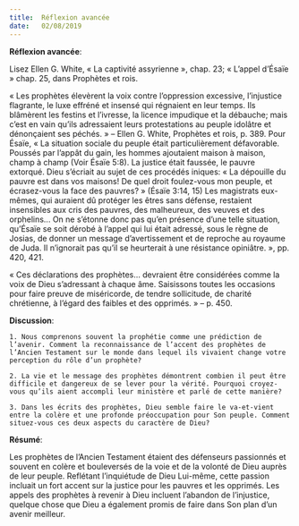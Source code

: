 ```yaml
---
title:  Réflexion avancée
date:   02/08/2019
---
```


**Réflexion avancée**: 

Lisez Ellen G. White, « La captivité assyrienne », chap. 23; « L’appel d’Ésaïe » chap. 25, dans Prophètes et rois.

« Les prophètes élevèrent la voix contre l’oppression excessive, l’injustice flagrante, le luxe effréné et insensé qui régnaient en leur temps. Ils blâmèrent les festins et l’ivresse, la licence impudique et la débauche; mais c’est en vain qu’ils adressaient leurs protestations au peuple idolâtre et dénonçaient ses péchés. » – Ellen G. White, Prophètes et rois, p. 389. Pour Ésaïe, « La situation sociale du peuple était particulièrement défavorable. Poussés par l’appât du gain, les hommes ajoutaient maison à maison, champ à champ (Voir Ésaïe 5:8). La justice était faussée, le pauvre extorqué. Dieu s’écriait au sujet de ces procédés iniques: « La dépouille du pauvre est dans vos maisons! De quel droit foulez-vous mon peuple, et écrasez-vous la face des pauvres? » (Ésaïe 3:14, 15) Les magistrats eux-mêmes, qui auraient dû protéger les êtres sans défense, restaient insensibles aux cris des pauvres, des malheureux, des veuves et des orphelins... On ne s’étonne donc pas qu’en présence d’une telle situation, qu’Ésaïe se soit dérobé à l’appel qui lui était adressé, sous le règne de Josias, de donner un message d’avertissement et de reproche au royaume de Juda. Il n’ignorait pas qu’il se heurterait à une résistance opiniâtre. », pp. 420, 421.

« Ces déclarations des prophètes… devraient être considérées comme la voix de Dieu s’adressant à chaque âme. Saisissons toutes les occasions pour faire preuve de miséricorde, de tendre sollicitude, de charité chrétienne, à l’égard des faibles et des opprimés. » – p. 450.

**Discussion**:

`1. Nous comprenons souvent la prophétie comme une prédiction de l’avenir. Comment la reconnaissance de l’accent des prophètes de l’Ancien Testament sur le monde dans lequel ils vivaient change votre perception du rôle d’un prophète?`

`2.	La vie et le message des prophètes démontrent combien il peut être difficile et dangereux de se lever pour la vérité. Pourquoi croyez-vous qu’ils aient accompli leur ministère et parlé de cette manière?`

`3. Dans les écrits des prophètes, Dieu semble faire le va-et-vient entre la colère et une profonde préoccupation pour Son peuple. Comment situez-vous ces deux aspects du caractère de Dieu?`

**Résumé**: 

Les prophètes de l’Ancien Testament étaient des défenseurs passionnés et souvent en colère et bouleversés de la voie et de la volonté de Dieu auprès de leur peuple. Reflétant l’inquiétude de Dieu Lui-même, cette passion incluait un fort accent sur la justice pour les pauvres et les opprimés. Les appels des prophètes à revenir à Dieu incluent l’abandon de l’injustice, quelque chose que Dieu a également promis de faire dans Son plan d’un avenir meilleur.